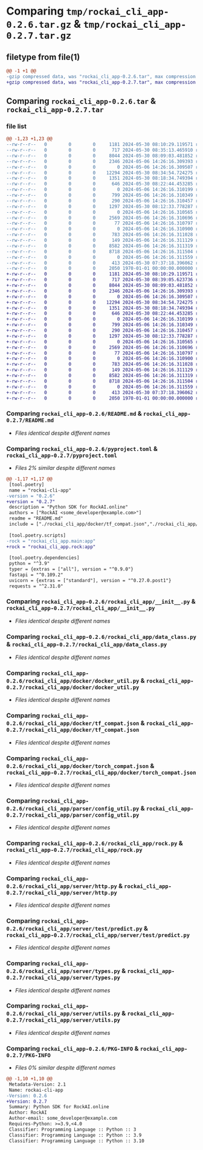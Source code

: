# Comparing `tmp/rockai_cli_app-0.2.6.tar.gz` & `tmp/rockai_cli_app-0.2.7.tar.gz`

## filetype from file(1)

```diff
@@ -1 +1 @@
-gzip compressed data, was "rockai_cli_app-0.2.6.tar", max compression
+gzip compressed data, was "rockai_cli_app-0.2.7.tar", max compression
```

## Comparing `rockai_cli_app-0.2.6.tar` & `rockai_cli_app-0.2.7.tar`

### file list

```diff
@@ -1,23 +1,23 @@
--rw-r--r--   0        0        0     1181 2024-05-30 08:10:29.119571 rockai_cli_app-0.2.6/README.md
--rw-r--r--   0        0        0      717 2024-05-30 08:35:13.465910 rockai_cli_app-0.2.6/pyproject.toml
--rw-r--r--   0        0        0     8044 2024-05-30 08:09:03.481852 rockai_cli_app-0.2.6/rockai_cli_app/__init__.py
--rw-r--r--   0        0        0     2346 2024-05-06 14:26:16.309393 rockai_cli_app-0.2.6/rockai_cli_app/data_class.py
--rw-r--r--   0        0        0        0 2024-05-06 14:26:16.309507 rockai_cli_app-0.2.6/rockai_cli_app/docker/__init__.py
--rw-r--r--   0        0        0    12294 2024-05-30 08:34:54.724275 rockai_cli_app-0.2.6/rockai_cli_app/docker/docker_util.py
--rw-r--r--   0        0        0     1351 2024-05-30 08:18:34.749394 rockai_cli_app-0.2.6/rockai_cli_app/docker/tf_compat.json
--rw-r--r--   0        0        0      646 2024-05-30 08:22:44.453285 rockai_cli_app-0.2.6/rockai_cli_app/docker/torch_compat.json
--rw-r--r--   0        0        0        0 2024-05-06 14:26:16.310199 rockai_cli_app-0.2.6/rockai_cli_app/parser/__init__.py
--rw-r--r--   0        0        0      799 2024-05-06 14:26:16.310349 rockai_cli_app-0.2.6/rockai_cli_app/parser/config_util.py
--rw-r--r--   0        0        0      290 2024-05-06 14:26:16.310457 rockai_cli_app-0.2.6/rockai_cli_app/predictor.py
--rw-r--r--   0        0        0     1297 2024-05-30 08:12:33.778287 rockai_cli_app-0.2.6/rockai_cli_app/rock.py
--rw-r--r--   0        0        0        0 2024-05-06 14:26:16.310565 rockai_cli_app-0.2.6/rockai_cli_app/server/__init__.py
--rw-r--r--   0        0        0     2569 2024-05-06 14:26:16.310696 rockai_cli_app-0.2.6/rockai_cli_app/server/http.py
--rw-r--r--   0        0        0       77 2024-05-06 14:26:16.310797 rockai_cli_app-0.2.6/rockai_cli_app/server/runner.py
--rw-r--r--   0        0        0        0 2024-05-06 14:26:16.310900 rockai_cli_app-0.2.6/rockai_cli_app/server/test/__init__.py
--rw-r--r--   0        0        0      783 2024-05-06 14:26:16.311028 rockai_cli_app-0.2.6/rockai_cli_app/server/test/predict.py
--rw-r--r--   0        0        0      149 2024-05-06 14:26:16.311129 rockai_cli_app-0.2.6/rockai_cli_app/server/test/test_config.yaml
--rw-r--r--   0        0        0     8582 2024-05-06 14:26:16.311319 rockai_cli_app-0.2.6/rockai_cli_app/server/types.py
--rw-r--r--   0        0        0     8718 2024-05-06 14:26:16.311504 rockai_cli_app-0.2.6/rockai_cli_app/server/utils.py
--rw-r--r--   0        0        0        0 2024-05-06 14:26:16.311559 rockai_cli_app-0.2.6/rockai_cli_app/server/worker.py
--rw-r--r--   0        0        0      413 2024-05-30 07:37:18.396062 rockai_cli_app-0.2.6/rockai_cli_app/test.py
--rw-r--r--   0        0        0     2050 1970-01-01 00:00:00.000000 rockai_cli_app-0.2.6/PKG-INFO
+-rw-r--r--   0        0        0     1181 2024-05-30 08:10:29.119571 rockai_cli_app-0.2.7/README.md
+-rw-r--r--   0        0        0      717 2024-05-30 08:39:05.623736 rockai_cli_app-0.2.7/pyproject.toml
+-rw-r--r--   0        0        0     8044 2024-05-30 08:09:03.481852 rockai_cli_app-0.2.7/rockai_cli_app/__init__.py
+-rw-r--r--   0        0        0     2346 2024-05-06 14:26:16.309393 rockai_cli_app-0.2.7/rockai_cli_app/data_class.py
+-rw-r--r--   0        0        0        0 2024-05-06 14:26:16.309507 rockai_cli_app-0.2.7/rockai_cli_app/docker/__init__.py
+-rw-r--r--   0        0        0    12294 2024-05-30 08:34:54.724275 rockai_cli_app-0.2.7/rockai_cli_app/docker/docker_util.py
+-rw-r--r--   0        0        0     1351 2024-05-30 08:18:34.749394 rockai_cli_app-0.2.7/rockai_cli_app/docker/tf_compat.json
+-rw-r--r--   0        0        0      646 2024-05-30 08:22:44.453285 rockai_cli_app-0.2.7/rockai_cli_app/docker/torch_compat.json
+-rw-r--r--   0        0        0        0 2024-05-06 14:26:16.310199 rockai_cli_app-0.2.7/rockai_cli_app/parser/__init__.py
+-rw-r--r--   0        0        0      799 2024-05-06 14:26:16.310349 rockai_cli_app-0.2.7/rockai_cli_app/parser/config_util.py
+-rw-r--r--   0        0        0      290 2024-05-06 14:26:16.310457 rockai_cli_app-0.2.7/rockai_cli_app/predictor.py
+-rw-r--r--   0        0        0     1297 2024-05-30 08:12:33.778287 rockai_cli_app-0.2.7/rockai_cli_app/rock.py
+-rw-r--r--   0        0        0        0 2024-05-06 14:26:16.310565 rockai_cli_app-0.2.7/rockai_cli_app/server/__init__.py
+-rw-r--r--   0        0        0     2569 2024-05-06 14:26:16.310696 rockai_cli_app-0.2.7/rockai_cli_app/server/http.py
+-rw-r--r--   0        0        0       77 2024-05-06 14:26:16.310797 rockai_cli_app-0.2.7/rockai_cli_app/server/runner.py
+-rw-r--r--   0        0        0        0 2024-05-06 14:26:16.310900 rockai_cli_app-0.2.7/rockai_cli_app/server/test/__init__.py
+-rw-r--r--   0        0        0      783 2024-05-06 14:26:16.311028 rockai_cli_app-0.2.7/rockai_cli_app/server/test/predict.py
+-rw-r--r--   0        0        0      149 2024-05-06 14:26:16.311129 rockai_cli_app-0.2.7/rockai_cli_app/server/test/test_config.yaml
+-rw-r--r--   0        0        0     8582 2024-05-06 14:26:16.311319 rockai_cli_app-0.2.7/rockai_cli_app/server/types.py
+-rw-r--r--   0        0        0     8718 2024-05-06 14:26:16.311504 rockai_cli_app-0.2.7/rockai_cli_app/server/utils.py
+-rw-r--r--   0        0        0        0 2024-05-06 14:26:16.311559 rockai_cli_app-0.2.7/rockai_cli_app/server/worker.py
+-rw-r--r--   0        0        0      413 2024-05-30 07:37:18.396062 rockai_cli_app-0.2.7/rockai_cli_app/test.py
+-rw-r--r--   0        0        0     2050 1970-01-01 00:00:00.000000 rockai_cli_app-0.2.7/PKG-INFO
```

### Comparing `rockai_cli_app-0.2.6/README.md` & `rockai_cli_app-0.2.7/README.md`

 * *Files identical despite different names*

### Comparing `rockai_cli_app-0.2.6/pyproject.toml` & `rockai_cli_app-0.2.7/pyproject.toml`

 * *Files 2% similar despite different names*

```diff
@@ -1,17 +1,17 @@
 [tool.poetry]
 name = "rockai-cli-app"
-version = "0.2.6"
+version = "0.2.7"
 description = "Python SDK for RockAI.online"
 authors = ["RockAI <some_developer@example.com>"]
 readme = "README.md"
 include = ["./rockai_cli_app/docker/tf_compat.json","./rockai_cli_app/docker/torch_compat.json"]
 
 [tool.poetry.scripts]
-rock = "rockai_cli_app.main:app"
+rock = "rockai_cli_app.rock:app"
 
 [tool.poetry.dependencies]
 python = "^3.9"
 typer = {extras = ["all"], version = "^0.9.0"}
 fastapi = "^0.109.2"
 uvicorn = {extras = ["standard"], version = "^0.27.0.post1"}
 requests = "^2.31.0"
```

### Comparing `rockai_cli_app-0.2.6/rockai_cli_app/__init__.py` & `rockai_cli_app-0.2.7/rockai_cli_app/__init__.py`

 * *Files identical despite different names*

### Comparing `rockai_cli_app-0.2.6/rockai_cli_app/data_class.py` & `rockai_cli_app-0.2.7/rockai_cli_app/data_class.py`

 * *Files identical despite different names*

### Comparing `rockai_cli_app-0.2.6/rockai_cli_app/docker/docker_util.py` & `rockai_cli_app-0.2.7/rockai_cli_app/docker/docker_util.py`

 * *Files identical despite different names*

### Comparing `rockai_cli_app-0.2.6/rockai_cli_app/docker/tf_compat.json` & `rockai_cli_app-0.2.7/rockai_cli_app/docker/tf_compat.json`

 * *Files identical despite different names*

### Comparing `rockai_cli_app-0.2.6/rockai_cli_app/docker/torch_compat.json` & `rockai_cli_app-0.2.7/rockai_cli_app/docker/torch_compat.json`

 * *Files identical despite different names*

### Comparing `rockai_cli_app-0.2.6/rockai_cli_app/parser/config_util.py` & `rockai_cli_app-0.2.7/rockai_cli_app/parser/config_util.py`

 * *Files identical despite different names*

### Comparing `rockai_cli_app-0.2.6/rockai_cli_app/rock.py` & `rockai_cli_app-0.2.7/rockai_cli_app/rock.py`

 * *Files identical despite different names*

### Comparing `rockai_cli_app-0.2.6/rockai_cli_app/server/http.py` & `rockai_cli_app-0.2.7/rockai_cli_app/server/http.py`

 * *Files identical despite different names*

### Comparing `rockai_cli_app-0.2.6/rockai_cli_app/server/test/predict.py` & `rockai_cli_app-0.2.7/rockai_cli_app/server/test/predict.py`

 * *Files identical despite different names*

### Comparing `rockai_cli_app-0.2.6/rockai_cli_app/server/types.py` & `rockai_cli_app-0.2.7/rockai_cli_app/server/types.py`

 * *Files identical despite different names*

### Comparing `rockai_cli_app-0.2.6/rockai_cli_app/server/utils.py` & `rockai_cli_app-0.2.7/rockai_cli_app/server/utils.py`

 * *Files identical despite different names*

### Comparing `rockai_cli_app-0.2.6/PKG-INFO` & `rockai_cli_app-0.2.7/PKG-INFO`

 * *Files 0% similar despite different names*

```diff
@@ -1,10 +1,10 @@
 Metadata-Version: 2.1
 Name: rockai-cli-app
-Version: 0.2.6
+Version: 0.2.7
 Summary: Python SDK for RockAI.online
 Author: RockAI
 Author-email: some_developer@example.com
 Requires-Python: >=3.9,<4.0
 Classifier: Programming Language :: Python :: 3
 Classifier: Programming Language :: Python :: 3.9
 Classifier: Programming Language :: Python :: 3.10
```

